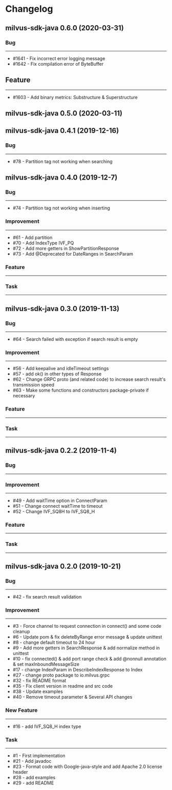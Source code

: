 # Changelog     

## milvus-sdk-java 0.6.0 (2020-03-31)

### Bug
---
- \#1641 - Fix incorrect error logging message
- \#1642 - Fix compilation error of ByteBuffer

## Feature
---
- \#1603 - Add binary metrics: Substructure & Superstructure

## milvus-sdk-java 0.5.0 (2020-03-11)

## milvus-sdk-java 0.4.1 (2019-12-16)

### Bug
---
- \#78 - Partition tag not working when searching

## milvus-sdk-java 0.4.0 (2019-12-7)

### Bug
---
- \#74 - Partition tag not working when inserting

### Improvement
---
- \#61 - Add partition
- \#70 - Add IndexType IVF_PQ
- \#72 - Add more getters in ShowPartitionResponse
- \#73 - Add @Deprecated for DateRanges in SearchParam

### Feature
---

### Task
---

## milvus-sdk-java 0.3.0 (2019-11-13)

### Bug
---
- \#64 - Search failed with exception if search result is empty

### Improvement
---
- \#56 - Add keepalive and idleTimeout settings
- \#57 - add ok() in other types of Response
- \#62 - Change GRPC proto (and related code) to increase search result's transmission speed
- \#63 - Make some functions and constructors package-private if necessary

### Feature
---

### Task
---

## milvus-sdk-java 0.2.2 (2019-11-4)

### Bug
---

### Improvement
---
- \#49 - Add waitTime option in ConnectParam
- \#51 - Change connect waitTime to timeout
- \#52 - Change IVF_SQ8H to IVF_SQ8_H

### Feature
---

### Task
---

## milvus-sdk-java 0.2.0 (2019-10-21)

### Bug
---
- \#42 - fix search result validation
    
### Improvement
---
- \#3 - Force channel to request connection in connect()  and some code cleanup
- \#6 - Update pom & fix deleteByRange error message & update unittest
- \#8 - change default timeout to 24 hour
- \#9 - Add more getters in SearchResponse & add normalize method in unittest
- \#10 - fix connected() & add port range check & add @nonnull annotation & set maxInboundMessageSize
- \#17 - change IndexParam in DescribeIndexResponse to Index
- \#27 - change proto package to io.milvus.grpc
- \#32 - fix README format
- \#35 - Fix client version in readme and src code
- \#38 - Update examples
- \#40 - Remove timeout parameter & Several API changes    

### New Feature
---
- \#16 - add IVF_SQ8_H index type

### Task
---
- \#1 - First implementation
- \#21 - Add javadoc
- \#23 - Format code with Google-java-style and add Apache 2.0 license header
- \#28 - add examples
- \#29 - add README